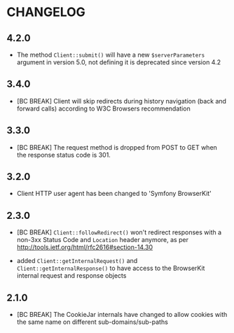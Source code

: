 CHANGELOG
=========

4.2.0
-----

 * The method `Client::submit()` will have a new `$serverParameters` argument 
   in version 5.0, not defining it is deprecated since version 4.2

3.4.0
-----

 * [BC BREAK] Client will skip redirects during history navigation
   (back and forward calls) according to W3C Browsers recommendation

3.3.0
-----

 * [BC BREAK] The request method is dropped from POST to GET when the response
   status code is 301.

3.2.0
-----

 * Client HTTP user agent has been changed to 'Symfony BrowserKit'

2.3.0
-----

 * [BC BREAK] `Client::followRedirect()` won't redirect responses with
   a non-3xx Status Code and `Location` header anymore, as per
   http://tools.ietf.org/html/rfc2616#section-14.30

 * added `Client::getInternalRequest()` and `Client::getInternalResponse()` to
   have access to the BrowserKit internal request and response objects

2.1.0
-----

 * [BC BREAK] The CookieJar internals have changed to allow cookies with the
   same name on different sub-domains/sub-paths
